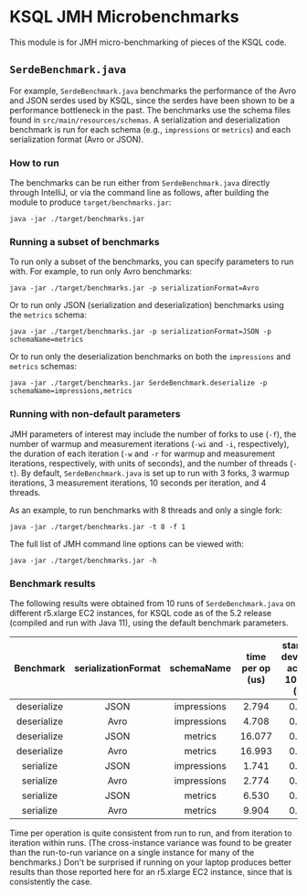 # KSQL JMH Microbenchmarks

This module is for JMH micro-benchmarking of pieces of the KSQL code.

## `SerdeBenchmark.java`

For example, `SerdeBenchmark.java`
benchmarks the performance of the Avro and JSON serdes used by KSQL, since the serdes have been
shown to be a performance bottleneck in the past. The benchmarks use the schema files found in
`src/main/resources/schemas`. A serialization and deserialization benchmark is run for each schema
(e.g., `impressions` or `metrics`) and each serialization format (Avro or JSON).  

### How to run

The benchmarks can be run either from `SerdeBenchmark.java` directly through IntelliJ, or via the
command line as follows, after building the module to produce `target/benchmarks.jar`:

```
java -jar ./target/benchmarks.jar
```

### Running a subset of benchmarks

To run only a subset of the benchmarks, you can specify parameters to run with. For example,
to run only Avro benchmarks:
```
java -jar ./target/benchmarks.jar -p serializationFormat=Avro
```

Or to run only JSON (serialization and deserialization) benchmarks using the `metrics` schema:
```
java -jar ./target/benchmarks.jar -p serializationFormat=JSON -p schemaName=metrics
```

Or to run only the deserialization benchmarks on both the `impressions` and `metrics` schemas:
```
java -jar ./target/benchmarks.jar SerdeBenchmark.deserialize -p schemaName=impressions,metrics
```

### Running with non-default parameters

JMH parameters of interest may include the number of forks to use (`-f`), the number of warmup and
measurement iterations (`-wi` and `-i`, respectively), the duration of each iteration
(`-w` and `-r` for warmup and measurement iterations, respectively, with units of seconds),
and the number of threads (`-t`).
By default, `SerdeBenchmark.java` is set up to run with 3 forks, 3 warmup iterations, 3 measurement
iterations, 10 seconds per iteration, and 4 threads.

As an example, to run benchmarks with 8 threads and only a single fork:
```
java -jar ./target/benchmarks.jar -t 8 -f 1
```

The full list of JMH command line options can be viewed with:
```
java -jar ./target/benchmarks.jar -h
```

### Benchmark results

The following results were obtained from 10 runs of `SerdeBenchmark.java` on different
r5.xlarge EC2 instances, for KSQL code as of the 5.2 release (compiled and run with Java 11),
using the default benchmark parameters.

|  Benchmark  | serializationFormat | schemaName  | time per op (us) | standard deviation across 10 runs (us) |
|:-----------:|:-------------------:|:-----------:|:----------------:|:--------------------------------------:|
| deserialize |        JSON         | impressions |     2.794        |   0.059                                |
| deserialize |        Avro         | impressions |     4.708        |   0.162                                |
| deserialize |        JSON         |   metrics   |     16.077       |   0.501                                |
| deserialize |        Avro         |   metrics   |     16.993       |   0.401                                |
|  serialize  |        JSON         | impressions |     1.741        |   0.065                                |
|  serialize  |        Avro         | impressions |     2.774        |   0.097                                |
|  serialize  |        JSON         |   metrics   |     6.530        |   0.258                                |
|  serialize  |        Avro         |   metrics   |     9.904        |   0.300                                |

Time per operation is quite consistent from run to run, and from iteration to iteration within runs.
(The cross-instance variance was found to be greater than the run-to-run variance on a single
instance for many of the benchmarks.)
Don't be surprised if running on your laptop produces better results than those reported here for
an r5.xlarge EC2 instance, since that is consistently the case.